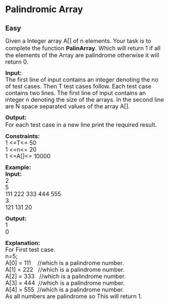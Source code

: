 # Palindromic Array
## Easy
<div class="problem-statement">
                <p></p><p><span style="font-size:18px">Given </span><span style="font-size:18px">a Integer</span><span style="font-size:18px"> array A[] of n elements. Your task is to complete the function </span><strong><span style="font-size:18px">PalinArray</span></strong><span style="font-size:20px">.</span><span style="font-size:18px"> Which will return 1 if all the elements of the Array are palindrome otherwise it will return&nbsp;0.</span></p>

<p><span style="font-size:18px"><strong>Input:</strong></span><br>
<span style="font-size:18px">The first line of input contains an integer denoting the no of test cases. Then T test cases follow. Each test case contains two lines. The first line of input contains an integer n denoting the size of the arrays. In the second line are N </span><span style="font-size:18px">space separated</span><span style="font-size:18px"> values of the array A[].</span></p>

<p><span style="font-size:18px"><strong>Output:</strong></span><br>
<span style="font-size:18px">For each test case in a new line print the required result</span><span style="font-size:20px">.</span></p>

<p><span style="font-size:18px"><strong>Constraints:</strong></span><br>
<span style="font-size:18px">1 &lt;=T&lt;= 50</span><br>
<span style="font-size:18px">1 &lt;=n&lt;= 20</span><br>
<span style="font-size:18px">1 &lt;=A[]&lt;= 10000</span></p>

<p><span style="font-size:18px"><strong>Example:</strong></span><br>
<span style="font-size:18px"><strong>Input:</strong></span><br>
<span style="font-size:18px">2<br>
5<br>
111 222 333 444 555<br>
3<br>
121 131 20</span></p>

<p><span style="font-size:18px"><strong>Output:</strong></span><br>
<span style="font-size:18px">1<br>
0</span></p>

<p><span style="font-size:18px"><strong>Explanation:</strong></span><br>
<span style="font-size:18px">For First test case.<br>
n=5;<br>
A[0] = 111 &nbsp; &nbsp;//which is a palindrome number.<br>
A[1] = 222 &nbsp; //which is a palindrome number.<br>
A[2] = 333 &nbsp; //which is a palindrome number.<br>
A[3] = 444 &nbsp;//which is a palindrome number.<br>
A[4] = 555 &nbsp;//which is a palindrome number.<br>
As all numbers are palindrome so This will return 1.</span></p>
 <p></p>
            </div>